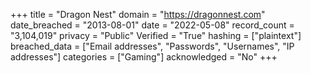 +++
title = "Dragon Nest"
domain = "https://dragonnest.com"
date_breached = "2013-08-01"
date = "2022-05-08"
record_count = "3,104,019"
privacy = "Public"
Verified = "True"
hashing = ["plaintext"]
breached_data = ["Email addresses", "Passwords", "Usernames", "IP addresses"]
categories = ["Gaming"]
acknowledged = "No"
+++